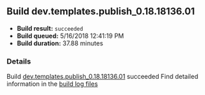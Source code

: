 ## Build dev.templates.publish_0.18.18136.01
- **Build result:** `succeeded`
- **Build queued:** 5/16/2018 12:41:19 PM
- **Build duration:** 37.88 minutes
### Details
Build [dev.templates.publish_0.18.18136.01](https://winappstudio.visualstudio.com/web/build.aspx?pcguid=a4ef43be-68ce-4195-a619-079b4d9834c2&builduri=vstfs%3a%2f%2f%2fBuild%2fBuild%2f25667) succeeded
Find detailed information in the [build log files](https://uwpctdiags.blob.core.windows.net/buildlogs/dev.templates.publish_0.18.18136.01_logs.zip)
